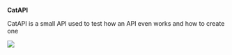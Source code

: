 **CatAPI** 

CatAPI is a small API used to test how an API even works and how to create one

[![](https://jitpack.io/v/CatInSuit/CatAPI.svg)](https://jitpack.io/#CatInSuit/CatAPI)
